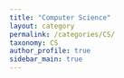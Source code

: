 ```yaml
---
title: "Computer Science"
layout: category
permalink: /categories/CS/
taxonomy: CS
author_profile: true
sidebar_main: true
---
```

